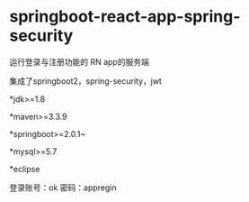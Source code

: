 # springboot-react-app-spring-security



<p>运行登录与注册功能的 RN app的服务端</p>

<p>集成了springboot2，spring-security，jwt</p>


<p>*jdk>=1.8</p>
<p>*maven>=3.3.9</p>
<p>*springboot>=2.0.1~</p>
<p>*mysql>=5.7</p>
<p>*eclipse</p>

<p>登录账号：ok
密码：appregin</p>


